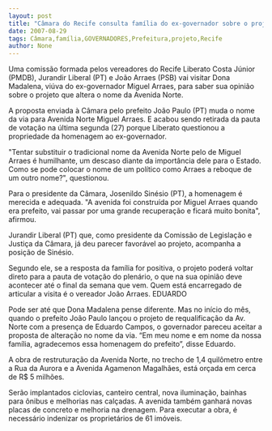 ```yaml
---
layout: post
title: "Câmara do Recife consulta família do ex-governador sobre o projeto da prefeitura"
date: 2007-08-29
tags: Câmara,família,GOVERNADORES,Prefeitura,projeto,Recife
author: None
---
```

Uma comiss&atilde;o formada pelos vereadores do Recife Liberato Costa J&uacute;nior (PMDB), Jurandir Liberal (PT) e Jo&atilde;o Arraes (PSB) vai visitar Dona Madalena, vi&uacute;va do ex-governador Miguel Arraes, para saber sua opini&atilde;o sobre o projeto que altera o nome da Avenida Norte. 

A proposta enviada &agrave; C&acirc;mara pelo prefeito Jo&atilde;o Paulo (PT) muda o nome da via para Avenida Norte Miguel Arraes. E acabou sendo retirada da pauta de vota&ccedil;&atilde;o na &uacute;ltima segunda (27) porque Liberato questionou a propriedade da homenagem ao ex-governador. 

&quot;Tentar substituir o tradicional nome da Avenida Norte pelo de Miguel Arraes &eacute; humilhante, um descaso diante da import&acirc;ncia dele para o Estado. Como se pode colocar o nome de um pol&iacute;tico como Arraes a reboque de um outro nome?&quot;, questionou. 

Para o presidente da C&acirc;mara, Josenildo Sin&eacute;sio (PT), a homenagem &eacute; merecida e adequada. &quot;A avenida foi constru&iacute;da por Miguel Arraes quando era prefeito, vai passar por uma grande recupera&ccedil;&atilde;o e ficar&aacute; muito bonita&quot;, afirmou. 

Jurandir Liberal (PT) que, como presidente da Comiss&atilde;o de Legisla&ccedil;&atilde;o e Justi&ccedil;a da C&acirc;mara, j&aacute; deu parecer favor&aacute;vel ao projeto, acompanha a posi&ccedil;&atilde;o de Sin&eacute;sio. 

Segundo ele, se a resposta da fam&iacute;lia for positiva, o projeto poder&aacute; voltar direto para a pauta de vota&ccedil;&atilde;o do plen&aacute;rio, o que na sua opini&atilde;o deve acontecer at&eacute; o final da semana que vem. Quem est&aacute; encarregado de articular a&nbsp;visita &eacute; o vereador Jo&atilde;o Arraes. 
EDUARDO 

Pode ser at&eacute; que Dona Madalena pense diferente. Mas no in&iacute;cio do m&ecirc;s, quando o prefeito Jo&atilde;o Paulo lan&ccedil;ou o projeto de requalifica&ccedil;&atilde;o da Av. Norte com a presen&ccedil;a de Eduardo Campos, o governador pareceu aceitar a proposta de altera&ccedil;&atilde;o no nome da via. 
&ldquo;Em meu nome e em nome da nossa fam&iacute;lia, agradecemos essa homenagem do prefeito&rdquo;, disse Eduardo. 

A obra de restrutura&ccedil;&atilde;o da Avenida Norte, no trecho de 1,4 quil&ocirc;metro entre a Rua da Aurora e a Avenida Agamenon Magalh&atilde;es, est&aacute; or&ccedil;ada em cerca de R$ 5 milh&otilde;es. 

Ser&atilde;o implantados ciclovias, canteiro central, nova ilumina&ccedil;&atilde;o, bainhas para &ocirc;nibus e melhorias nas cal&ccedil;adas. A avenida tamb&eacute;m ganhar&aacute; novas placas de concreto e melhoria na drenagem. Para executar a obra,&nbsp;&eacute; necess&aacute;rio indenizar os propriet&aacute;rios de 61 im&oacute;veis. 